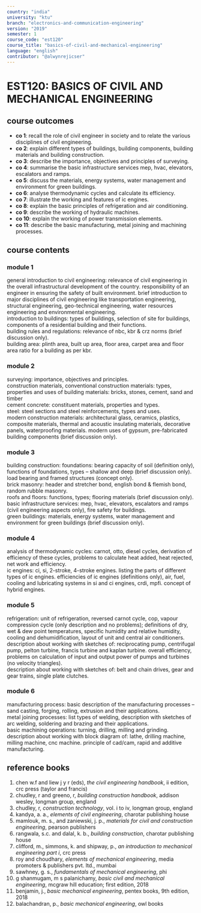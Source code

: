```yaml
---
country: "india"
university: "ktu"
branch: "electronics-and-communication-engineering"
version: "2019"
semester: 1
course_code: "est120"
course_title: "basics-of-civil-and-mechanical-engineering"
language: "english"
contributor: "@alwynrejicser"
---
```


# EST120: BASICS OF CIVIL AND MECHANICAL ENGINEERING

## course outcomes

- **co 1**: recall the role of civil engineer in society and to relate the various disciplines of civil engineering.  
- **co 2**: explain different types of buildings, building components, building materials and building construction.  
- **co 3**: describe the importance, objectives and principles of surveying.  
- **co 4**: summarise the basic infrastructure services mep, hvac, elevators, escalators and ramps.  
- **co 5**: discuss the materials, energy systems, water management and environment for green buildings.  
- **co 6**: analyse thermodynamic cycles and calculate its efficiency.  
- **co 7**: illustrate the working and features of ic engines.  
- **co 8**: explain the basic principles of refrigeration and air conditioning.  
- **co 9**: describe the working of hydraulic machines.  
- **co 10**: explain the working of power transmission elements.  
- **co 11**: describe the basic manufacturing, metal joining and machining processes.  

## course contents

### module 1  
general introduction to civil engineering: relevance of civil engineering in the overall infrastructural development of the country. responsibility of an engineer in ensuring the safety of built environment. brief introduction to major disciplines of civil engineering like transportation engineering, structural engineering, geo-technical engineering, water resources engineering and environmental engineering.  
introduction to buildings: types of buildings, selection of site for buildings, components of a residential building and their functions.  
building rules and regulations: relevance of nbc, kbr & crz norms (brief discussion only).  
building area: plinth area, built up area, floor area, carpet area and floor area ratio for a building as per kbr.  

### module 2  
surveying: importance, objectives and principles.  
construction materials, conventional construction materials: types, properties and uses of building materials: bricks, stones, cement, sand and timber  
cement concrete: constituent materials, properties and types.  
steel: steel sections and steel reinforcements, types and uses.  
modern construction materials: architectural glass, ceramics, plastics, composite materials, thermal and acoustic insulating materials, decorative panels, waterproofing materials. modern uses of gypsum, pre-fabricated building components (brief discussion only).  

### module 3  
building construction: foundations: bearing capacity of soil (definition only), functions of foundations, types – shallow and deep (brief discussion only). load bearing and framed structures (concept only).  
brick masonry: header and stretcher bond, english bond & flemish bond, random rubble masonry.  
roofs and floors: functions, types; flooring materials (brief discussion only).  
basic infrastructure services: mep, hvac, elevators, escalators and ramps (civil engineering aspects only), fire safety for buildings.  
green buildings: materials, energy systems, water management and environment for green buildings (brief discussion only).  

### module 4  
analysis of thermodynamic cycles: carnot, otto, diesel cycles, derivation of efficiency of these cycles, problems to calculate heat added, heat rejected, net work and efficiency.  
ic engines: ci, si, 2-stroke, 4-stroke engines. listing the parts of different types of ic engines. efficiencies of ic engines (definitions only), air, fuel, cooling and lubricating systems in si and ci engines, crdi, mpfi. concept of hybrid engines.  

### module 5  
refrigeration: unit of refrigeration, reversed carnot cycle, cop, vapour compression cycle (only description and no problems); definitions of dry, wet & dew point temperatures, specific humidity and relative humidity, cooling and dehumidification, layout of unit and central air conditioners.  
description about working with sketches of: reciprocating pump, centrifugal pump, pelton turbine, francis turbine and kaplan turbine. overall efficiency, problems on calculation of input and output power of pumps and turbines (no velocity triangles).  
description about working with sketches of: belt and chain drives, gear and gear trains, single plate clutches.  

### module 6  
manufacturing process: basic description of the manufacturing processes – sand casting, forging, rolling, extrusion and their applications.  
metal joining processes: list types of welding, description with sketches of arc welding, soldering and brazing and their applications.  
basic machining operations: turning, drilling, milling and grinding.  
description about working with block diagram of: lathe, drilling machine, milling machine, cnc machine. principle of cad/cam, rapid and additive manufacturing.  

## reference books

1. chen w.f and liew j y r (eds), *the civil engineering handbook*, ii edition, crc press (taylor and francis)  
2. chudley, r and greeno, r, *building construction handbook*, addison wesley, longman group, england  
3. chudley, r, *construction technology*, vol. i to iv, longman group, england  
4. kandya, a. a., *elements of civil engineering*, charotar publishing house  
5. mamlouk, m. s., and zaniewski, j. p., *materials for civil and construction engineering*, pearson publishers  
6. rangwala, s.c. and dalal, k. b., *building construction*, charotar publishing house  
7. clifford, m., simmons, k. and shipway, p., *an introduction to mechanical engineering part i*, crc press  
8. roy and choudhary, *elements of mechanical engineering*, media promoters & publishers pvt. ltd., mumbai  
9. sawhney, g. s., *fundamentals of mechanical engineering*, phi  
10. g shanmugam, m s palanichamy, *basic civil and mechanical engineering*, mcgraw hill education; first edition, 2018  
11. benjamin, j., *basic mechanical engineering*, pentex books, 9th edition, 2018  
12. balachandran, p., *basic mechanical engineering*, owl books  
